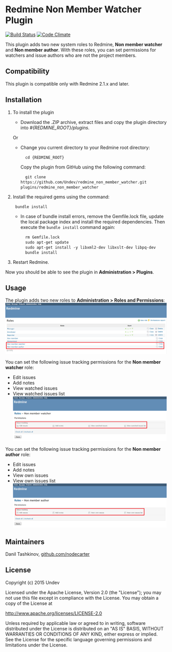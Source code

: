 # Redmine Non Member Watcher Plugin

[![Build Status](https://travis-ci.org/Undev/redmine_non_member_watcher.png)](https://travis-ci.org/Undev/redmine_non_member_watcher)
[![Code Climate](https://codeclimate.com/github/Undev/redmine_non_member_watcher.png)](https://codeclimate.com/github/Undev/redmine_non_member_watcher)

This plugin adds two new system roles to Redmine, **Non member watcher** and **Non member author**. With these roles, you can set permissions for watchers and issue authors who are not the project members. 

## Compatibility

This plugin is compatible only with Redmine 2.1.x and later.

## Installation

1. To install the plugin
    * Download the .ZIP archive, extract files and copy the plugin directory into *#{REDMINE_ROOT}/plugins*.
    
    Or

    * Change you current directory to your Redmine root directory:  

            cd {REDMINE_ROOT}
 
      Copy the plugin from GitHub using the following command:

            git clone https://github.com/Undev/redmine_non_member_watcher.git plugins/redmine_non_member_watcher

2. Install the required gems using the command:  

        bundle install  

    * In case of bundle install errors, remove the Gemfile.lock file, update the local package index and install the required dependencies. Then execute the `bundle install` command again:  

            rm Gemfile.lock
            sudo apt-get update
            sudo apt-get install -y libxml2-dev libxslt-dev libpq-dev
            bundle install

3. Restart Redmine.

Now you should be able to see the plugin in **Administration > Plugins**.

## Usage

The plugin adds two new roles to **Administration > Roles and Permissions**:
![new system roles](non_member_1.PNG)

You can set the following issue tracking permissions for the **Non member watcher** role:

* Edit issues
* Add notes
* View watched issues
* View watched issues list
![non member watcher](non_member_2.PNG)

You can set the following issue tracking permissions for the **Non member author** role:

* Edit issues
* Add notes
* View own issues
* View own issues list
![non member watcher](non_member_3.PNG)

## Maintainers

Danil Tashkinov, [github.com/nodecarter](https://github.com/nodecarter)

## License

Copyright (c) 2015 Undev

Licensed under the Apache License, Version 2.0 (the "License");
you may not use this file except in compliance with the License.
You may obtain a copy of the License at

http://www.apache.org/licenses/LICENSE-2.0

Unless required by applicable law or agreed to in writing, software
distributed under the License is distributed on an "AS IS" BASIS,
WITHOUT WARRANTIES OR CONDITIONS OF ANY KIND, either express or implied.
See the License for the specific language governing permissions and
limitations under the License.